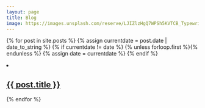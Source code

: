 ```yaml
---
layout: page
title: Blog
image: https://images.unsplash.com/reserve/LJIZlzHgQ7WPSh5KVTCB_Typewriter.jpg?ixlib=rb-0.3.5&q=80&fm=jpg&crop=entropy&w=1080&fit=max&s=62f592a5fed4e210cb09177cf37f6ee8
---
```

{% for post in site.posts %}
  {% assign currentdate = post.date | date_to_string %}
  {% if currentdate != date %}
    {% unless forloop.first %}{% endunless %}
    {% assign date = currentdate %}
  {% endif %}
  <li>
    <h2>
      <a href="{{ site.baseurl }}{{ post.url }}">
        <span>{{ post.title }}</span>
      </a>
    </h2>
  </li>

{% endfor %}
